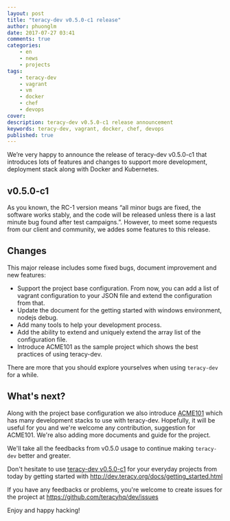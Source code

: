 ```yaml
---
layout: post
title: "teracy-dev v0.5.0-c1 release"
author: phuonglm
date: 2017-07-27 03:41
comments: true
categories:
    - en
    - news
    - projects
tags:
    - teracy-dev
    - vagrant
    - vm
    - docker
    - chef
    - devops
cover: 
description: teracy-dev v0.5.0-c1 release announcement
keywords: teracy-dev, vagrant, docker, chef, devops
published: true
---
```


We’re very happy to announce the release of teracy-dev v0.5.0-c1 that introduces lots of features and changes to support more development, deployment stack along with Docker and Kubernetes.



## v0.5.0-c1

As you known, the RC-1 version means “all minor bugs are fixed, the software works stably, and the code will be released unless there is a last minute bug found after test campaigns.”. However, to meet some requests from our client and community, we addes some features to this release.
<!-- more -->

## Changes

This major release includes some fixed bugs, document improvement and new features:

- Support the project base configuration. From now, you can add a list of vagrant configuration to your JSON file and extend the configuration from that.
- Update the document for the getting started with windows environment, nodejs debug.
- Add many tools to help your development process.
- Add the ability to extend and uniquely extend the array list of the configuration file.
- Introduce ACME101 as the sample project which shows the best practices of using teracy-dev.

There are more that you should explore yourselves when using ``teracy-dev`` for a while.

## What's next?
Along with the project base configuration we also introduce [ACME101](https://github.com/acme101) which has many development stacks to use with teracy-dev. Hopefully, it will be useful for you and we're welcome any contribution, suggestion for ACME101. We're also adding more documents and guide for the project. 

We'll take all the feedbacks from v0.5.0 usage to continue making `teracy-dev` better and greater.

Don't hesitate to use [teracy-dev v0.5.0-c1](https://github.com/teracyhq/dev) for your everyday
projects from today by getting started with http://dev.teracy.org/docs/getting_started.html

If you have any feedbacks or problems, you're welcome to create issues for the project at
https://github.com/teracyhq/dev/issues

Enjoy and happy hacking!
